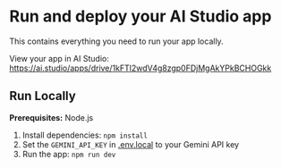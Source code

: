 <div align="center">

</div>

# Run and deploy your AI Studio app

This contains everything you need to run your app locally.

View your app in AI Studio: https://ai.studio/apps/drive/1kFTl2wdV4g8zgp0FDjMgAkYPkBCHOGkk

## Run Locally

**Prerequisites:**  Node.js


1. Install dependencies:
   `npm install`
2. Set the `GEMINI_API_KEY` in [.env.local](.env.local) to your Gemini API key
3. Run the app:
   `npm run dev`
